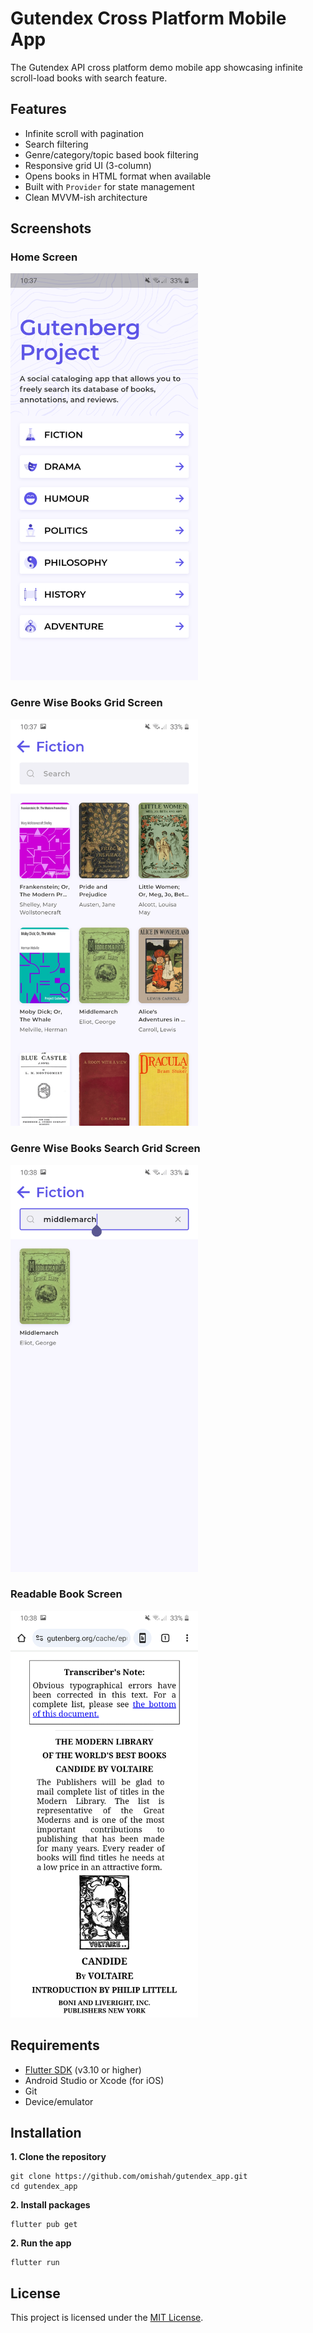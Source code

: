 # Gutendex Cross Platform Mobile App

The Gutendex API cross platform demo mobile app showcasing infinite scroll-load books with search feature.

## Features

- Infinite scroll with pagination
- Search filtering
- Genre/category/topic based book filtering
- Responsive grid UI (3-column)
- Opens books in HTML format when available
- Built with `Provider` for state management
- Clean MVVM-ish architecture

## Screenshots

### Home Screen

<img src="screenshots/gutendex_app_s1.png" style="width: 300px; max-width: 300px;" />

### Genre Wise Books Grid Screen

<img src="screenshots/gutendex_app_s2.png" style="width: 300px; max-width: 300px;" />

### Genre Wise Books Search Grid Screen

<img src="screenshots/gutendex_app_s3.png" style="width: 300px; max-width: 300px;" />

### Readable Book Screen

<img src="screenshots/gutendex_app_s4.png" style="width: 300px; max-width: 300px;" />

## Requirements

- [Flutter SDK](https://docs.flutter.dev/get-started/install) (v3.10 or higher)
- Android Studio or Xcode (for iOS)
- Git
- Device/emulator

## Installation

**1. Clone the repository**

```
git clone https://github.com/omishah/gutendex_app.git
cd gutendex_app
```

**2. Install packages**

```
flutter pub get
```

**2. Run the app**

```
flutter run
```

## License

This project is licensed under the [MIT License](./LICENSE).
